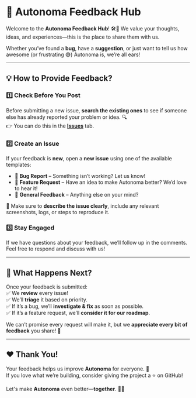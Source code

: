 # 📢 **Autonoma Feedback Hub**  

Welcome to the **Autonoma Feedback Hub**! 🛠️🚀 We value your thoughts, ideas, and experiences—this is the place to share them with us.  

Whether you’ve found a **bug**, have a **suggestion**, or just want to tell us how awesome (or frustrating 😅) Autonoma is, we’re all ears!  

---

## 💡 **How to Provide Feedback?**  

### 1️⃣ **Check Before You Post**  
Before submitting a new issue, **search the existing ones** to see if someone else has already reported your problem or idea. 🔍  
👉 You can do this in the **[Issues](../../issues)** tab.  

### 2️⃣ **Create an Issue**  
If your feedback is **new**, open a **new issue** using one of the available templates:  
- 🐞 **Bug Report** – Something isn’t working? Let us know!  
- 🚀 **Feature Request** – Have an idea to make Autonoma better? We’d love to hear it!  
- 🤔 **General Feedback** – Anything else on your mind?  

📌 Make sure to **describe the issue clearly**, include any relevant screenshots, logs, or steps to reproduce it.  

### 3️⃣ **Stay Engaged**  
If we have questions about your feedback, we’ll follow up in the comments. Feel free to respond and discuss with us!  

---

## 🎯 **What Happens Next?**  
Once your feedback is submitted:  
✅ We **review** every issue!  
✅ We’ll **triage** it based on priority.  
✅ If it’s a bug, we’ll **investigate & fix** as soon as possible.  
✅ If it’s a feature request, we’ll **consider it for our roadmap**.  

We can’t promise every request will make it, but we **appreciate every bit of feedback** you share! 🫶  

---

## ❤️ **Thank You!**  
Your feedback helps us improve **Autonoma** for everyone. 🌟  
If you love what we’re building, consider giving the project a ⭐ on GitHub!  

Let's make **Autonoma** even better—**together**. 🚀💙  
